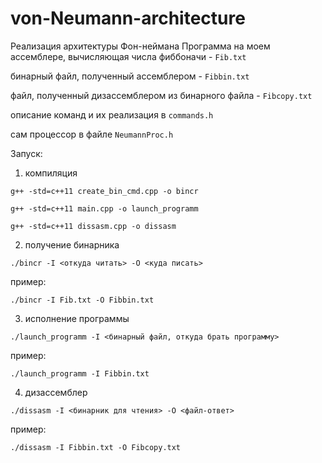 # von-Neumann-architecture
Реализация архитектуры Фон-неймана
Программа на моем ассемблере, вычисляющая числа фиббоначи - `Fib.txt`

бинарный файл, полученный ассемблером - `Fibbin.txt`

файл, полученный дизассемблером из бинарного файла - `Fibcopy.txt`

описание команд и их реализация в `commands.h`

сам процессор в файле `NeumannProc.h`

Запуск:
1) компиляция

`g++ -std=c++11 create_bin_cmd.cpp -o bincr`

`g++ -std=c++11 main.cpp -o launch_programm`

`g++ -std=c++11 dissasm.cpp -o dissasm`

2) получение бинарника

`./bincr -I <откуда читать> -O <куда писать> `

пример:

`./bincr -I Fib.txt -O Fibbin.txt`

3) исполнение программы

`./launch_programm -I <бинарный файл, откуда брать программу>`

пример:

`./launch_programm -I Fibbin.txt`

4) дизассемблер

`./dissasm -I <бинарник для чтения> -O <файл-ответ>`

пример:

`./dissasm -I Fibbin.txt -O Fibcopy.txt`
